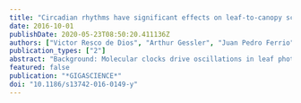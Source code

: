 ```yaml
---
title: "Circadian rhythms have significant effects on leaf-to-canopy scale gas exchange under field conditions"
date: 2016-10-01
publishDate: 2020-05-23T08:50:20.411136Z
authors: ["Victor Resco de Dios", "Arthur Gessler", "Juan Pedro Ferrio", "Josu G. Alday", "Michael Bahn", "Jorge del Castillo", "Sebastien Devidal", "Sonia Garcia-Munoz", "Zachary Kayler", "Damien Landais", "Paula Martin-Gomez", "Alexandru Milcu", "Clement Piel", "Karin Pirhofer-Walzl", "Olivier Ravel", "Serajis Salekin", "David T. Tissue", "Mark G. Tjoelker", "Jordi Voltas", "Jacques Roy"]
publication_types: ["2"]
abstract: "Background: Molecular clocks drive oscillations in leaf photosynthesis, stomatal conductance, and other cell and leaf-level processes over similar to 24 h under controlled laboratory conditions. The influence of such circadian regulation over whole-canopy fluxes remains uncertain; diurnal CO2 and H2O vapor flux dynamics in the field are currently interpreted as resulting almost exclusively from direct physiological responses to variations in light, temperature and other environmental factors. We tested whether circadian regulation would affect plant and canopy gas exchange at the Montpellier European Ecotron. Canopy and leaf-level fluxes were constantly monitored under field-like environmental conditions, and under constant environmental conditions (no variation in temperature, radiation, or other environmental cues). Results: We show direct experimental evidence at canopy scales of the circadian regulation of daytime gas exchange: 20-79 % of the daily variation range in CO2 and H2O fluxes occurred under circadian entrainment in canopies of an annual herb (bean) and of a perennial shrub (cotton). We also observed that considering circadian regulation improved performance by 8-17 % in commonly used stomatal conductance models. Conclusions: Our results show that circadian controls affect diurnal CO2 and H2O flux patterns in entire canopies in field-like conditions, and its consideration significantly improves model performance. Circadian controls act as a `memory' of the past conditions experienced by the plant, which synchronizes metabolism across entire plant canopies."
featured: false
publication: "*GIGASCIENCE*"
doi: "10.1186/s13742-016-0149-y"
---
```


